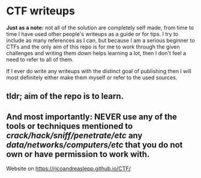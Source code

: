 # CTF writeups

**Just as a note:** not all of the solution are completely self made, from time to time I have used other people's writeups as a guide or for tips. I try to include as many references as I can, but because I am a serious beginner to CTFs and the only aim of this repo is for me to work through the given challenges and writing them down helps learning a lot, then I don't feel a need to refer to all of them.

If I ever do write any writeups with the distinct goal of publishing then I will most definitely either make them myself or refer to the used sources.

## **tldr;** aim of the repo is to learn.

## And most importantly: **NEVER use any of the tools or techniques mentioned to _crack/hack/sniff/penetrate/etc_ any _data/networks/computers/etc_ that you do not own or have permission to work with.**

Website on https://ricoandreaslepp.github.io/CTF/
